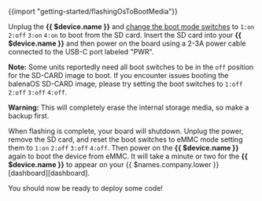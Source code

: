 {{import "getting-started/flashingOsToBootMedia"}}

Unplug the **{{ $device.name }}** and [change the boot mode switches][boot-switches] to `1:on` `2:off` `3:on` `4:on` to boot from the SD card. Insert the SD card into your **{{ $device.name }}** and then power on the board using a 2-3A power cable connected to the USB-C port labeled "PWR".

__Note:__ Some units reportedly need all boot switches to be in the `off` position for the SD-CARD image to boot. If you encounter issues booting the balenaOS SD-CARD image, please try setting the boot switches to `1:off` `2:off` `3:off` `4:off`.

__Warning:__ This will completely erase the internal storage media, so make a backup first.

When flashing is complete, your board will shutdown. Unplug the power, remove the SD card, and reset the boot switches to eMMC mode setting them to `1:on` `2:off` `3:off` `4:off`. Then power on the **{{ $device.name }}** again to boot the device from eMMC. It will take a minute or two for the **{{ $device.name }}** to appear on your {{ $names.company.lower }} [dashboard][dashboard].

You should now be ready to deploy some code!

[boot-switches]:https://coral.ai/docs/dev-board/reflash/#flash-from-u-boot-on-an-sd-card

